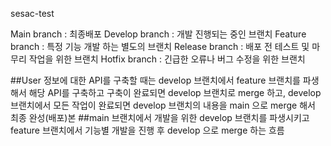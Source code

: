 sesac-test

Main branch : 최종배포
Develop branch : 개발 진행되는 중인 브랜치
Feature branch : 특정 기능 개발 하는 별도의 브랜치
Release branch : 배포 전 테스트 및 마무리 작업을 위한 브랜치
Hotfix branch : 긴급한 오류나 버그 수정을 위한 브랜치

##User 정보에 대한 API를 구축할 때는 develop 브랜치에서 feature 브랜치를 파생해서 해당 API를 구축하고 구축이 완료되면 develop 브랜치로 merge 하고, develop 브랜치에서 모든 작업이 완료되면 develop 브랜치의 내용을 main 으로 merge 해서 최종 완성(배포)본
##main 브랜치에서 개발을 위한 develop 브랜치를 파생시키고 feature 브랜치에서 기능별 개발을 진행 후 develop 으로 merge 하는 흐름
